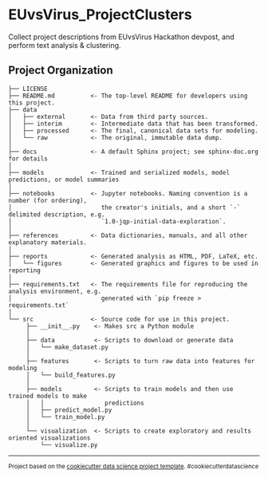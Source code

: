 EUvsVirus_ProjectClusters
==============================

Collect project descriptions from EUvsVirus Hackathon devpost, and perform text analysis & clustering.

Project Organization
------------

    ├── LICENSE
    ├── README.md          <- The top-level README for developers using this project.
    ├── data
    │   ├── external       <- Data from third party sources.
    │   ├── interim        <- Intermediate data that has been transformed.
    │   ├── processed      <- The final, canonical data sets for modeling.
    │   └── raw            <- The original, immutable data dump.
    │
    ├── docs               <- A default Sphinx project; see sphinx-doc.org for details
    │
    ├── models             <- Trained and serialized models, model predictions, or model summaries
    │
    ├── notebooks          <- Jupyter notebooks. Naming convention is a number (for ordering),
    │                         the creator's initials, and a short `-` delimited description, e.g.
    │                         `1.0-jqp-initial-data-exploration`.
    │
    ├── references         <- Data dictionaries, manuals, and all other explanatory materials.
    │
    ├── reports            <- Generated analysis as HTML, PDF, LaTeX, etc.
    │   └── figures        <- Generated graphics and figures to be used in reporting
    │
    ├── requirements.txt   <- The requirements file for reproducing the analysis environment, e.g.
    │                         generated with `pip freeze > requirements.txt`
    │
    └── src                <- Source code for use in this project.
         ├── __init__.py    <- Makes src a Python module
         │
         ├── data           <- Scripts to download or generate data
         │   └── make_dataset.py
         │
         ├── features       <- Scripts to turn raw data into features for modeling
         │   └── build_features.py
         │
         ├── models         <- Scripts to train models and then use trained models to make
         │   │                 predictions
         │   ├── predict_model.py
         │   └── train_model.py
         │
         └── visualization  <- Scripts to create exploratory and results oriented visualizations
             └── visualize.py


--------

<p><small>Project based on the <a target="_blank" href="https://drivendata.github.io/cookiecutter-data-science/">cookiecutter data science project template</a>. #cookiecutterdatascience</small></p>
